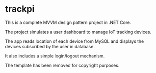 # trackpi
This is a complete MVVM design pattern project in .NET Core.

The project simulates a user dashboard to manage IoT tracking devices. 

The app reads location of each device from MySQL and displays the devices subscribed by the user in database.

It also includes a simple login/logout mechanism.

The template has been removed for copyright purposes.
